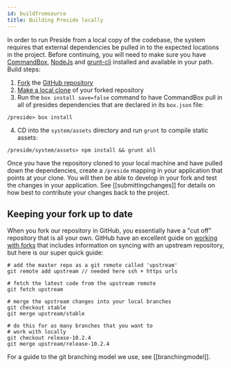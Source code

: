 ```yaml
---
id: buildfromsource
title: Building Preside locally
---
```


In order to run Preside from a local copy of the codebase, the system requires that external dependencies be pulled in to the expected locations in the project. Before continuing, you will need to make sure you have [CommandBox](https://www.ortussolutions.com/products/commandbox), [NodeJs](https://nodejs.org/en/) and [grunt-cli](https://www.npmjs.com/package/grunt-cli) installed and available in your path. Build steps:

1. [Fork](https://help.github.com/articles/fork-a-repo/) the [GitHub repository](https://github.com/pixl8/Preside-CMS)
2. [Make a local clone](https://help.github.com/articles/cloning-a-repository/) of your forked repository
3. Run the `box install save=false` command to have CommandBox pull in all of presides dependencies that are declared in its `box.json` file:
```
/preside> box install
```
4. CD into the `system/assets` directory and run `grunt` to compile static assets:
```
/preside/system/assets> npm install && grunt all
```


Once you have the repository cloned to your local machine and have pulled down the dependencies, create a `/preside` mapping in your application that points at your clone. You will then be able to develop in your fork and test the changes in your application. See [[submittingchanges]] for details on how best to contribute your changes back to the project.

## Keeping your fork up to date

When you fork our repository in GitHub, you essentially have a "cut off" repository that is all your own. GitHub have an excellent guide on [working with forks](https://help.github.com/articles/working-with-forks/) that includes information on syncing with an upstream repository, but here is our super quick guide:

```
# add the master repo as a git remote called 'upstream'
git remote add upstream // needed here ssh + https urls

# fetch the latest code from the upstream remote
git fetch upstream

# merge the upstream changes into your local branches
git checkout stable
git merge upstream/stable

# do this for as many branches that you want to 
# work with locally
git checkout release-10.2.4
git merge upstream/release-10.2.4

```

For a guide to the git branching model we use, see [[branchingmodel]].
